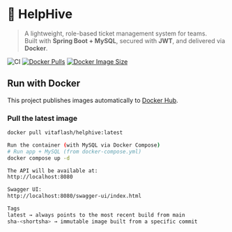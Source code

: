 # 🐝 HelpHive

> A lightweight, role-based ticket management system for teams.  
> Built with **Spring Boot + MySQL**, secured with **JWT**, and delivered via **Docker**.

![CI](https://github.com/vitaflash/helphive/actions/workflows/docker.yml/badge.svg)
[![Docker Pulls](https://img.shields.io/docker/pulls/vitaflash/helphive?logo=docker)](https://hub.docker.com/r/vitaflash/helphive)
[![Docker Image Size](https://img.shields.io/docker/image-size/vitaflash/helphive/latest?logo=docker)](https://hub.docker.com/r/vitaflash/helphive)


## Run with Docker

This project publishes images automatically to [Docker Hub](https://hub.docker.com/r/vitaflash/helphive).

### Pull the latest image
```bash
docker pull vitaflash/helphive:latest

Run the container (with MySQL via Docker Compose)
# Run app + MySQL (from docker-compose.yml)
docker compose up -d

The API will be available at:
http://localhost:8080

Swagger UI:
http://localhost:8080/swagger-ui/index.html

Tags
latest → always points to the most recent build from main
sha-<shortsha> → immutable image built from a specific commit
